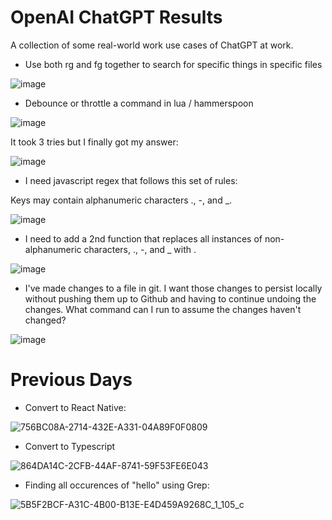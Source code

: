 # OpenAI ChatGPT Results

A collection of some real-world work use cases of ChatGPT at work.

- Use both rg and fg together to search for specific things in specific files

![image](https://user-images.githubusercontent.com/1211905/210288531-49c0ee83-1ed5-4800-a5d5-0bd1efa0b2c1.png)

- Debounce or throttle a command in lua / hammerspoon

![image](https://user-images.githubusercontent.com/1211905/206865956-1602fdbe-4615-4591-a1a3-1bde34df04d5.png)

It took 3 tries but I finally got my answer:

![image](https://user-images.githubusercontent.com/1211905/206866275-7fbf7f22-a069-4022-b4ee-0235da71402f.png)

- I need javascript regex that follows this set of rules:

Keys may contain alphanumeric characters ., -, and _.

![image](https://user-images.githubusercontent.com/1211905/206049049-c75c6b1a-f996-4086-9b92-d9201164d604.png)

- I need to add a 2nd function that replaces all instances of non-alphanumeric characters, ., -, and _ with .

![image](https://user-images.githubusercontent.com/1211905/206049070-27e6400a-6a22-427b-89ca-d01422a1ad46.png)

- I've made changes to a file in git. I want those changes to persist locally without pushing them up to Github and having to continue undoing the changes. What command can I run to assume the changes haven't changed?

![image](https://user-images.githubusercontent.com/1211905/206049091-d33abe13-fb95-47d7-abe3-58f9589be595.png)


# Previous Days 

- Convert to React Native:

![756BC08A-2714-432E-A331-04A89F0F0809](https://user-images.githubusercontent.com/1211905/206049424-9f636587-bb21-4e3d-ba45-e4d8549129d1.jpeg)

- Convert to Typescript

![864DA14C-2CFB-44AF-8741-59F53FE6E043](https://user-images.githubusercontent.com/1211905/206049529-37d6da6d-f3f6-40aa-802e-448568adfe21.jpeg)

- Finding all occurences of "hello" using Grep:

![5B5F2BCF-A31C-4B00-B13E-E4D459A9268C_1_105_c](https://user-images.githubusercontent.com/1211905/206049738-d5d463ed-b388-4763-b880-f9641af1de41.jpeg)

